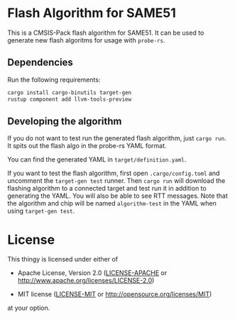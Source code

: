 # Flash Algorithm for SAME51

This is a CMSIS-Pack flash algorithm for SAME51.
It can be used to generate new flash algoritms for usage with `probe-rs`.

## Dependencies

Run the following requirements:

```bash
cargo install cargo-binutils target-gen
rustup component add llvm-tools-preview
```

## Developing the algorithm

If you do not want to test run the generated flash algorithm, just
`cargo run`. It spits out the flash algo in the probe-rs YAML format.

You can find the generated YAML in `target/definition.yaml`.

If you want to test the flash algorithm, first open `.cargo/config.toml`
and uncomment the `target-gen test` runner. Then `cargo run` will download
the flashing algorithm to a connected target and test run it in addition
to generating the YAML. You will also be able to see RTT messages. Note
that the algorithm and chip will be named `algorithm-test` in the YAML
when using `target-gen test`.

# License

This thingy is licensed under either of

- Apache License, Version 2.0 ([LICENSE-APACHE](LICENSE-APACHE) or
  http://www.apache.org/licenses/LICENSE-2.0)

- MIT license ([LICENSE-MIT](LICENSE-MIT) or http://opensource.org/licenses/MIT)

at your option.
